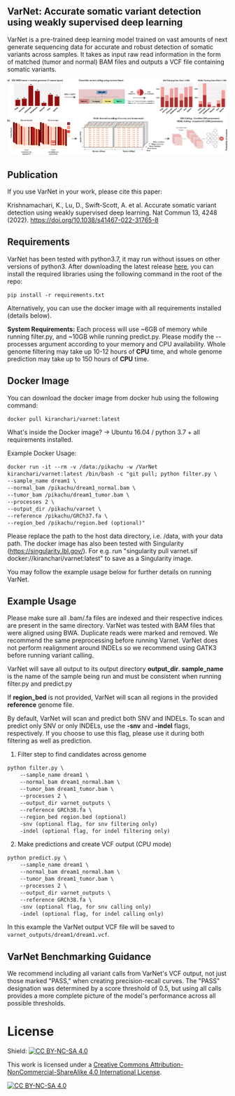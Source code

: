 ## VarNet: Accurate somatic variant detection using weakly supervised deep learning

VarNet is a pre-trained deep learning model trained on vast amounts of next generate sequencing data for accurate and robust detection of somatic variants across samples. It takes as input raw read information in the form of matched (tumor and normal) BAM files and outputs a VCF file containing somatic variants. 

![VarNet summary](varnet.png)

## Publication
If you use VarNet in your work, please cite this paper:

Krishnamachari, K., Lu, D., Swift-Scott, A. et al. Accurate somatic variant detection using weakly supervised deep learning. Nat Commun 13, 4248 (2022). https://doi.org/10.1038/s41467-022-31765-8

<!-- ## Table of Contents
**[Requirements](#requirements)**<br/>
**[Docker Image](#docker-image)**<br/>
**[Example Usage](#example-usage)**<br/>
 -->

## Requirements
VarNet has been tested with python3.7, it may run without issues on other versions of python3. After downloading the latest release [here](https://github.com/skandlab/VarNet/releases), you can install the required libraries using the following command in the root of the repo:

```
pip install -r requirements.txt 
```

Alternatively, you can use the docker image with all requirements installed (details below).

**System Requirements:** Each process will use ~6GB of memory while running filter.py, and ~10GB while running predict.py. Please modify the --processes argument according to your memory and CPU availability. Whole genome filtering may take up 10-12 hours of **CPU** time, and whole genome prediction may take up to 150 hours of **CPU** time.

## Docker Image
You can download the docker image from docker hub using the following command:

```
docker pull kiranchari/varnet:latest
```

What's inside the Docker image?
-> Ubuntu 16.04 / python 3.7 + all requirements installed. 

Example Docker Usage:

```
docker run -it --rm -v /data:/pikachu -w /VarNet kiranchari/varnet:latest /bin/bash -c "git pull; python filter.py \
--sample_name dream1 \
--normal_bam /pikachu/dream1_normal.bam \
--tumor_bam /pikachu/dream1_tumor.bam \
--processes 2 \
--output_dir /pikachu/varnet \
--reference /pikachu/GRCh37.fa \
--region_bed /pikachu/region.bed (optional)"
```
Please replace the path to the host data directory, i.e. /data, with your data path. The docker image has also been tested with Singularity (https://singularity.lbl.gov/). For e.g. run "singularity pull varnet.sif docker://kiranchari/varnet:latest" to save as a Singularity image. 

You may follow the example usage below for further details on running VarNet.

## Example Usage

Please make sure all .bam/.fa files are indexed and their respective indices are present in the same directory. VarNet was tested with BAM files that were aligned using BWA. Duplicate reads were marked and removed. We recommend the same preprocessing before running Varnet. VarNet does not perform realignment around INDELs so we recommend using GATK3 before running variant calling. 

VarNet will save all output to its output directory **output\_dir**. **sample\_name** is the name of the sample being run and must be consistent when running filter.py and predict.py   

If **region\_bed** is not provided, VarNet will scan all regions in the provided **reference** genome file. 

By default, VarNet will scan and predict both SNV and INDELs. To scan and predict only SNV or only INDELs, use the **-snv** and **-indel** flags, respectively. If you choose to use this flag, please use it during both filtering as well as prediction.

1. Filter step to find candidates across genome
```
python filter.py \
    --sample_name dream1 \
    --normal_bam dream1_normal.bam \
    --tumor_bam dream1_tumor.bam \
    --processes 2 \
    --output_dir varnet_outputs \
    --reference GRCh38.fa \
    --region_bed region.bed (optional)
    -snv (optional flag, for snv filtering only)
    -indel (optional flag, for indel filtering only)
```
2. Make predictions and create VCF output (CPU mode)
```
python predict.py \
	--sample_name dream1 \
	--normal_bam dream1_normal.bam \
	--tumor_bam dream1_tumor.bam \
	--processes 2 \
	--output_dir varnet_outputs \
	--reference GRCh38.fa \
	-snv (optional flag, for snv calling only)
	-indel (optional flag, for indel calling only)
```

In this example the VarNet output VCF file will be saved to `varnet_outputs/dream1/dream1.vcf`.

## VarNet Benchmarking Guidance
We recommend including all variant calls from VarNet's VCF output, not just those marked "PASS," when creating precision-recall curves. The "PASS" designation was determined by a score threshold of 0.5, but using all calls provides a more complete picture of the model's performance across all possible thresholds.

# License

Shield: [![CC BY-NC-SA 4.0][cc-by-nc-sa-shield]][cc-by-nc-sa]

This work is licensed under a
[Creative Commons Attribution-NonCommercial-ShareAlike 4.0 International License][cc-by-nc-sa].

[![CC BY-NC-SA 4.0][cc-by-nc-sa-image]][cc-by-nc-sa]

[cc-by-nc-sa]: http://creativecommons.org/licenses/by-nc-sa/4.0/
[cc-by-nc-sa-image]: https://licensebuttons.net/l/by-nc-sa/4.0/88x31.png
[cc-by-nc-sa-shield]: https://img.shields.io/badge/License-CC%20BY--NC--SA%204.0-lightgrey.svg
